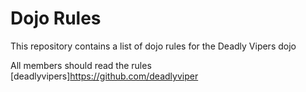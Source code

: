 Dojo Rules
==========

This repository contains a list of dojo rules for the Deadly Vipers dojo

All members should read the rules
[deadlyvipers]https://github.com/deadlyviper
